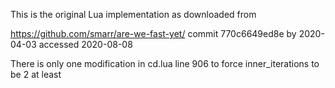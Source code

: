 This is the original Lua implementation as downloaded from

https://github.com/smarr/are-we-fast-yet/
commit 770c6649ed8e by 2020-04-03
accessed 2020-08-08

There is only one modification in cd.lua line 906 to force inner_iterations to be 2 at least
